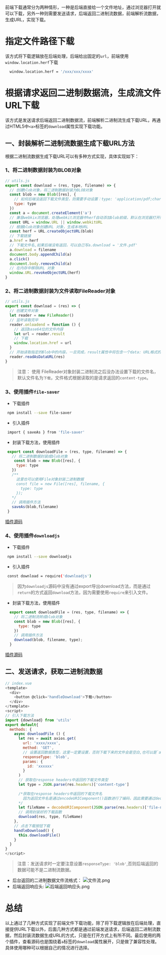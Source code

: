 前端下载通常分为两种情形，一种是后端直接给一个文件地址，通过浏览器打开就可以下载，另外一种则需要发送请求，后端返回二进制流数据，前端解析流数据，生成URL，实现下载。
# 指定文件路径下载
该方式将下载逻辑放在后端处理，后端给出固定的`url`，前端使用`window.location.herf`下载
```bash
  window.location.herf = '/xxx/xxx/xxxx'
```

# 根据请求返回二进制数据流，生成流文件URL下载
  该方式是发送请求后端返回二进制数据流，前端解析二进制流生成下载URL，再通过HTML5中`<a>`标签的`download`属性实现下载功能。
## 一、封装解析二进制流数据生成下载URL方法
  根据二进制流数据生成下载URL可以有多种方式实现，具体实现如下：
### 1、将二进制数据封装为BLOB对象
```javascript
// utils.js
export const download = (res, type, filename) => {
  // 创建blob对象，将二进制数据封装为BLOB对象
  const blob = new Blob([res], {
    // 如何后端没返回下载文件类型，则需要手动设置：type: 'application/pdf;chartset=UTF-8' 表示下载文档为pdf，如果是word则设置为msword，excel为excel
    type: type
  })
  const a = document.createElement('a')
  // 兼容webkix浏览器，处理webkit浏览器中herf自动添加blob前缀，默认在浏览器打开而不是下载
  const URL = window.URL || window.webkitURL
  // 根据blob对象创建URL 对象，生成本地URL
  const herf = URL.createObjectURL(blob)
  // 下载链接
  a.href = herf
  // 下载文件名,如果后端没有返回，可以自己写a.download = '文件.pdf'
  a.download = filename
  document.body.appendChild(a)
  a.click()
  document.body.removeChild(a)
  // 在内存中移除URL 对象
  window.URL.revokeObjectURL(herf)
}
```
### 2、将二进制数据封装为文件读取FileReader对象
```javascript
// utils.js
export const download = (res) => {
  // 创建文件对象
  let reader = new FileReader()
  // 监听读取完毕
  reader.onloadend = function () {
    // 返回base64位的文件内容
    let url = reader.result
    // 下载
    window.location.href = url
  }
  // 开始读取指定的Blob中的内容。一旦完成，result属性中将包含一个data: URL格式的Base64字符串以表示所读取文件的内容。
  reader.readAsDataURL(res)
}
```
> 注意： 使用 FileReader对象封装二进制流之后没办法设置下载的文件名，默认文件名为`下载`，文件格式根据读取的是请求返回的`content-type`。

### 3、使用插件`file-saver`
 * 下载插件
 ```bash
  npm install --save file-saver
 ```
 * 引入插件
 ```bash
  import { saveAs } from 'file-saver'
 ```
 * 封装下载方法，使用插件
 ```javascript
  export const downloadFile = (res, type, filename) => {
    // 将二进制数据封装成blob对象
     const blob = new Blob([res], {
      type: type
    })
    /**
      这里也可以使用File对象封装二进制数据
      const file = new File([res], filename, {
        type: type
      });
    */
    // 调用插件方法
    saveAs(blob,filename)
  }
 ```
  [插件源码](https://github.com/eligrey/FileSaver.js)

### 4、使用插件`downloadjs`
 * 下载插件
 ```bash
  npm install --save downloadjs
 ```
 *  引入插件
 ```bash
  const download = require('downloadjs')
 ```
  > 因为`downloadjs`源码中没有通过export导出download方法，而是通过`return`的方式返回`download`方法，因为需要使用`require`来引入文件。
* 封装下载方法，使用插件
```javascript
  export const downloadFile = (res, type, filename) => {
    // 将二进制流转成blob对象
    const blob = new Blob([res], {
      type: type
    })
    // 调用插件方法
    download(blob, filename, type);
  }
```
[插件源码](https://github.com/rndme/download)

## 二、发送请求，获取二进制流数据
```javascript
// index.vue
<template>
  <div>
    <button @click='handleDownload'>下载</button>
  </div>
</template>
<script>
// 引入下载方法
import {download} from 'utils'
export default{
  methods: {
    async downloadFile () {
      let res = await axios.get(
        url: 'xxxx/xxxx',
        method: 'GET',
        // 设置返回数据类型，这里一定要设置，否则下载下来的文件会是空白,也可以是`arraybuffer`
        responseType: 'blob',
        params: {
          id: 'xxxxxx'
        }
      )
      // 获取在response headers中返回的下载文件类型
      let type = JSON.parse(res.headers)['content-type']
      
      /*获取在response headers中返回的下载文件名
        因为返回文件名是通过encodeURIComponent()函数进行了编码，因此需要通过decodeURIComponent()函数解码
      */
      let fileName = decodeURIComponent(JSON.parse(res.headers)['file-name'])
      // 调用封装好的下载函数
      download(res, type, fileName)
    },
    // 点击下载按钮下载
    handleDownload() {
      this.downloadFile()
    }
  }
}
</script>
```
> 注意：发送请求时一定要注意设置`responseType: 'blob'`,否则后端返回的数据可能不是二进制流数据。

* 后台返回的二进制数据文件流格式：
![文件流.png](https://upload-images.jianshu.io/upload_images/4921980-a44fa0f4b6c88c3f.png?imageMogr2/auto-orient/strip%7CimageView2/2/w/1240)
* 后端返回响应头:
![后端返回响应头.png](https://upload-images.jianshu.io/upload_images/4921980-770e5f7cf91d8064.png?imageMogr2/auto-orient/strip%7CimageView2/2/w/1240)

# 总结
以上通过了几种方式实现了前端文件下载功能，除了将下载逻辑放在后端处理，直接提供URL下载以外，后面几种方式都是通过前端发送请求，后端返回二进制流数据，然后封装流数据生成URL的方式，只是在打开方式上有所不同。最后使用的两个插件，查看源码也是围绕着`a`标签的`download`属性展开，只是做了兼容性处理。具体使用哪种可以根据自己的情况进行选择。

